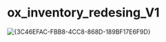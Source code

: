 # ox_inventory_redesing_V1

![{3C46EFAC-FBB8-4CC8-868D-189BF17E6F9D}](https://github.com/user-attachments/assets/4e6a32db-8702-4d2e-a0da-98b85a82e4ff)
